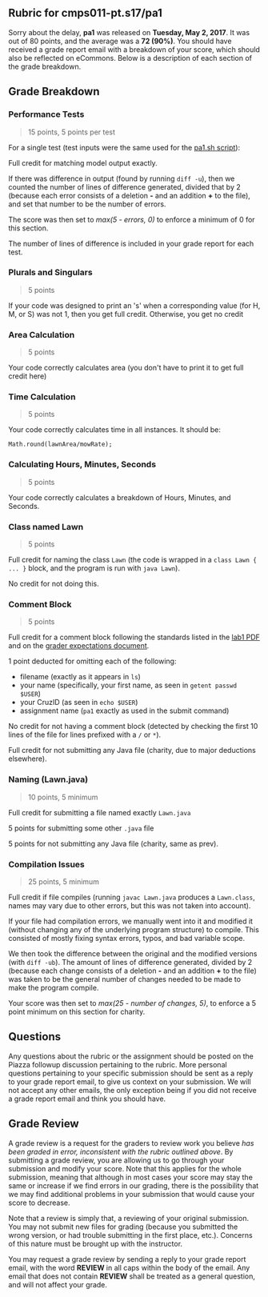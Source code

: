 ## Rubric for cmps011-pt.s17/pa1

Sorry about the delay, **pa1** was released on **Tuesday, May 2, 2017**. It was
out of 80 points, and the average was a **72 (90%)**. You should have received a
grade report email with a breakdown of your score, which should also be
reflected on eCommons. Below is a description of each section of the grade
breakdown.

## Grade Breakdown

### Performance Tests
> 15 points, 5 points per test

For a single test (test inputs were the same used for the [pa1.sh
script](README.md)):

Full credit for matching model output exactly.

If there was difference in output (found by running `diff -u`), then we counted
the number of lines of difference generated, divided that by 2 (because each
error consists of a deletion **-** and an addition **+** to the file), and set
that number to be the number of errors.

The score was then set to *max(5 - errors, 0)* to enforce a minimum of 0 for
this section.

The number of lines of difference is included in your grade report for each
test.

### Plurals and Singulars
> 5 points

If your code was designed to print an 's' when a corresponding value (for H, M,
or S) was not 1, then you get full credit. Otherwise, you get no credit

### Area Calculation
> 5 points

Your code correctly calculates area (you don't have to print it to get full
credit here)

### Time Calculation
> 5 points

Your code correctly calculates time in all instances. It should be:
```
Math.round(lawnArea/mowRate);
```
### Calculating Hours, Minutes, Seconds
> 5 points

Your code correctly calculates a breakdown of Hours, Minutes, and Seconds.

### Class named Lawn
> 5 points

Full credit for naming the class `Lawn` (the code is wrapped in a `class Lawn
{ ... }` block, and the program is run with `java Lawn`).

No credit for not doing this.

### Comment Block
> 5 points

Full credit for a comment block following the standards listed in the
[lab1 PDF](https://classes.soe.ucsc.edu/cmps011/Spring17/lab1.pdf) and on the
[grader expectations document](../docs/EXPECTATIONS.md).

1 point deducted for omitting each of the following:
- filename (exactly as it appears in `ls`)
- your name (specifically, your first name, as seen in `getent passwd $USER`)
- your CruzID (as seen in `echo $USER`)
- assignment name (`pa1` exactly as used in the submit command)

No credit for not having a comment block (detected by checking the first 10
lines of the file for lines prefixed with a `/` or `*`).

Full credit for not submitting any Java file (charity, due to major deductions
elsewhere).

### Naming (Lawn.java)
> 10 points, 5 minimum

Full credit for submitting a file named exactly `Lawn.java`

5 points for submitting some other `.java` file

5 points for not submitting any Java file (charity, same as prev).

### Compilation Issues
> 25 points, 5 minimum

Full credit if file compiles (running `javac Lawn.java` produces a `Lawn.class`,
names may vary due to other errors, but this was not taken into account).

If your file had compilation errors, we manually went into it and modified it
(without changing any of the underlying program structure) to compile. This
consisted of mostly fixing syntax errors, typos, and bad variable scope.

We then took the difference between the original and the modified versions (with
`diff -ub`). The amount of lines of difference generated, divided by 2 (because
each change consists of a deletion **-** and an addition **+** to the file) was
taken to be the general number of changes needed to be made to make the
program compile.

Your score was then set to *max(25 - number of changes, 5)*, to enforce a 5
point minimum on this section for charity.

## Questions

Any questions about the rubric or the assignment should be posted on the Piazza
followup discussion pertaining to the rubric. More personal questions pertaining
to your specific submission should be sent as a reply to your grade report
email, to give us context on your submission. We will not accept any other
emails, the only exception being if you did not receive a grade report email and
think you should have.

## Grade Review

A grade review is a request for the graders to review work you believe *has been
graded in error, inconsistent with the rubric outlined above*. By submitting a
grade review, you are allowing us to go through your submission and modify your
score. Note that this applies for the whole submission, meaning that although in
most cases your score may stay the same or increase if we find errors in our
grading, there is the possibility that we may find additional problems in your
submission that would cause your score to decrease.

Note that a review is simply that, a reviewing of your original submission. You
may not submit new files for grading (because you submitted the wrong version,
or had trouble submitting in the first place, etc.). Concerns of this nature
must be brought up with the instructor.

You may request a grade review by sending a reply to your grade report email,
with the word **REVIEW** in all caps within the body of the email. Any email
that does not contain **REVIEW** shall be treated as a general question, and
will not affect your grade.
